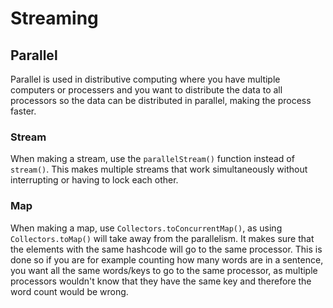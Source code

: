 # Streaming

## Parallel

Parallel is used in distributive computing where you have multiple computers or processers and you want to distribute the data to all processors so the data can be distributed in parallel, making the process faster.

### Stream

When making a stream, use the `parallelStream()` function instead of `stream()`. This makes multiple streams that work simultaneously without interrupting or having to lock each other.

### Map

When making a map, use `Collectors.toConcurrentMap()`, as using `Collectors.toMap()` will take away from the parallelism. It makes sure that the elements with the same hashcode will go to the same processor. This is done so if you are for example counting how many words are in a sentence, you want all the same words/keys to go to the same processor, as multiple processors wouldn't know that they have the same key and therefore the word count would be wrong.


